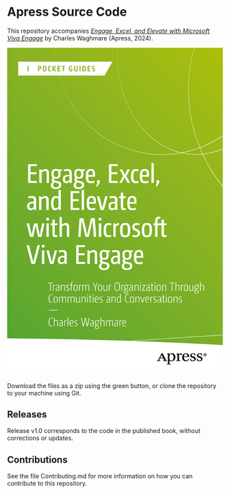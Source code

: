 # Apress Source Code

This repository accompanies [*Engage, Excel, and Elevate with Microsoft Viva Engage*](https://link.springer.com/book/9798868807657) by Charles Waghmare (Apress, 2024).

[comment]: #cover
![Cover image](979-8-8688-0765-7.jpg)

Download the files as a zip using the green button, or clone the repository to your machine using Git.

## Releases

Release v1.0 corresponds to the code in the published book, without corrections or updates.

## Contributions

See the file Contributing.md for more information on how you can contribute to this repository.